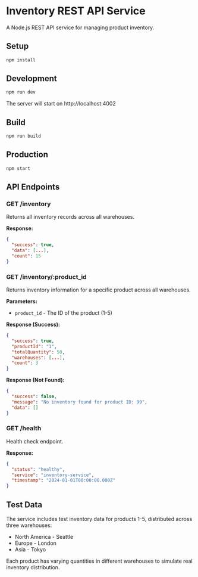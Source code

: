 # Inventory REST API Service

A Node.js REST API service for managing product inventory.

## Setup

```bash
npm install
```

## Development

```bash
npm run dev
```

The server will start on http://localhost:4002

## Build

```bash
npm run build
```

## Production

```bash
npm start
```

## API Endpoints

### GET /inventory
Returns all inventory records across all warehouses.

**Response:**
```json
{
  "success": true,
  "data": [...],
  "count": 15
}
```

### GET /inventory/:product_id
Returns inventory information for a specific product across all warehouses.

**Parameters:**
- `product_id` - The ID of the product (1-5)

**Response (Success):**
```json
{
  "success": true,
  "productId": "1",
  "totalQuantity": 50,
  "warehouses": [...],
  "count": 3
}
```

**Response (Not Found):**
```json
{
  "success": false,
  "message": "No inventory found for product ID: 99",
  "data": []
}
```

### GET /health
Health check endpoint.

**Response:**
```json
{
  "status": "healthy",
  "service": "inventory-service",
  "timestamp": "2024-01-01T00:00:00.000Z"
}
```

## Test Data

The service includes test inventory data for products 1-5, distributed across three warehouses:
- North America - Seattle
- Europe - London
- Asia - Tokyo

Each product has varying quantities in different warehouses to simulate real inventory distribution.